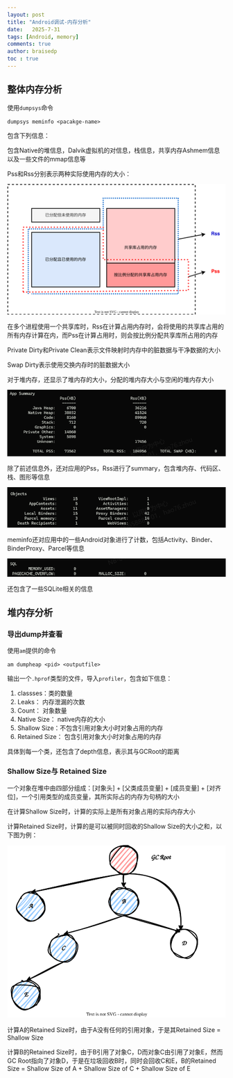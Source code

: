 ```yaml
---
layout: post
title: "Android调试-内存分析"
date:   2025-7-31
tags: [Android, memory]
comments: true
author: braisedp
toc : true
---
```


<!-- more -->

## 整体内存分析

使用`dumpsys`命令
```shell
dumpsys meminfo <pacakge-name>
```
包含下列信息：

<!-- ![meminfo 1](../images/2025-7-31-memorydump/meminfo1.png) -->

包含Native的堆信息，Dalvik虚拟机的对信息，栈信息，共享内存Ashmem信息以及一些文件的mmap信息等

Pss和Rss分别表示两种实际使用内存的大小：

![Pss Rss](../images/2025-7-31-memorydump/PssRss.svg)

在多个进程使用一个共享库时，Rss在计算占用内存时，会将使用的共享库占用的所有内存计算在内，而Pss在计算占用时，则会按比例分配共享库所占用的内存

Private Dirty和Private Clean表示文件映射时内存中的脏数据与干净数据的大小

Swap Dirty表示使用交换内存时的脏数据大小

对于堆内存，还显示了堆内存的大小，分配的堆内存大小与空闲的堆内存大小

![meminfo 2](../images/2025-7-31-memorydump/meminfo2.png)

除了前述信息外，还对应用的Pss，Rss进行了summary，包含堆内存、代码区、栈、图形等信息


![meminfo 3](../images/2025-7-31-memorydump/meminfo3.png)

meminfo还对应用中的一些Android对象进行了计数，包括Activity、Binder、BinderProxy、Parcel等信息


![meminfo 4](../images/2025-7-31-memorydump/meminfo4.png)

还包含了一些SQLite相关的信息

## 堆内存分析

### 导出dump并查看

使用`am`提供的命令
```shell
am dumpheap <pid> <outputfile>
```
输出一个`.hprof`类型的文件，导入`profiler`，包含如下信息：

<!-- ![profiler info](../images/2025-7-31-memorydump/profiler.png) -->

1. classses：类的数量
2. Leaks： 内存泄漏的次数
3. Count： 对象数量
4. Native Size： native内存的大小
5. Shallow Size：不包含引用对象大小时对象占用的内存
6. Retained Size： 包含引用对象大小时对象占用的内存

具体到每一个类，还包含了depth信息，表示其与GCRoot的距离
<!-- ![profiler class info](../images/2025-7-31-memorydump/profilerinstance.png) -->

### Shallow Size与 Retained Size

一个对象在堆中由四部分组成：[对象头] + [父类成员变量] + [成员变量] + [对齐位]，一个引用类型的成员变量，其所实际占的内存为句柄的大小

在计算Shallow Size时，计算的实际上是所有对象占用的实际内存大小

计算Retained Size时，计算的是可以被同时回收的Shallow Size的大小之和，以下图为例：

![retained size](../images/2025-7-31-memorydump/tree.svg)

计算A的Retained Size时，由于A没有任何的引用对象，于是其Retained Size = Shallow Size

计算B的Retained Size时，由于B引用了对象C，D而对象C由引用了对象E，然而GC Root指向了对象D，于是在垃圾回收B时，同时会回收C和E，B的Retained Size = Shallow Size of A + Shallow Size of C + Shallow Size of E